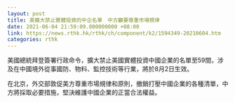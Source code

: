 ```yaml
---
layout: post
title: 美擴大禁止實體投資的中企名單　中方籲要尊重市場規律
date: 2021-06-04 21:59:09.000000000 +08:00
link: https://news.rthk.hk/rthk/ch/component/k2/1594349-20210604.htm
categories: rthk
---
```


美國總統拜登簽署行政命令，擴大禁止美國實體投資中國企業的名單至59間，涉及在中國境外從事國防、物料、監控技術等行業，將於8月2日生效。

在北京，外交部敦促美方尊重市場規律和原則，撤銷打壓中國企業的各種清單，中方將採取必要措施，堅決維護中國企業的正當合法權益。
